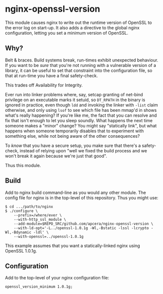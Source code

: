 nginx-openssl-version
=====================

This module causes nginx to write out the runtime version of OpenSSL to the
error log on start-up.  It also adds a directive to the global nginx
configuration, letting you set a minimum version of OpenSSL.


Why?
----

Belt & braces.  Build systems break, run-times exhibit unexpected behaviour.
If you want to be _sure_ that you're not running with a vulnerable version of
a library, it can be useful to set that constraint into the configuration
file, so that at run-time you have a final safety-check.

This trades off Availability for Integrity.

Ever run into linker problems where, say, setcap granting of net-bind
privilege on an executable marks it setuid, so `DT_RPATH` in the binary is
ignored in practice, even though `ldd` and invoking the linker with `-list`
claim otherwise, and only using `lsof` to see which file has been mmap'd in
shows what's really happening?  If you're like me, the fact that you can
resolve and fix that isn't enough to let you sleep soundly.  What happens the
next time someone makes a "minor" change?  You might say "statically link",
but what happens when someone temporarily disables that to experiment with
something else, while not being aware of the other consequences?

To _know_ that you have a secure setup, you make sure that there's a
safety-check, instead of relying upon "well we fixed the build process and we
won't break it again because we're just that good".

Thus this module.


Build
-----

Add to nginx build command-line as you would any other module.  The config
file for nginx is in the top-level of this repository.  Thus you might use:

```console
$ cd .../path/to/nginx
$ ./configure \
    --prefix=/where/ever \
    --with-http_ssl_module \
    --add-module=$REPO_SRC/github.com/apcera/nginx-openssl-version \
    --with-ld-opt='-L../openssl-1.0.1g -Wl,-Bstatic -lssl -lcrypto -Wl,-Bdynamic -ldl' \
    --with-openssl=../openssl-1.0.1g
```

This example assumes that you want a statically-linked nginx using OpenSSL
1.0.1g.


Configuration
-------------

Add to the top-level of your nginx configuration file:

```
openssl_version_minimum 1.0.1g;
```


